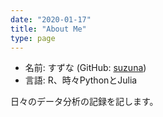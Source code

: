 ```yaml
---
date: "2020-01-17"
title: "About Me"
type: page
---
```


- 名前: すずな (GitHub: [suzuna](https://github.com/suzuna))
- 言語: R、時々PythonとJulia

日々のデータ分析の記録を記します。
